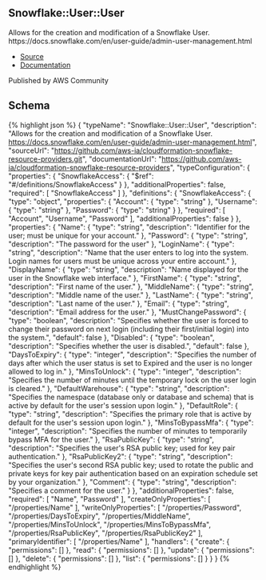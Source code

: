 
## Snowflake::User::User

Allows for the creation and modification of a Snowflake User. https:&#x2F;&#x2F;docs.snowflake.com&#x2F;en&#x2F;user-guide&#x2F;admin-user-management.html

- [Source](https:&#x2F;&#x2F;github.com&#x2F;aws-ia&#x2F;cloudformation-snowflake-resource-providers.git) 
- [Documentation]()

Published by AWS Community

## Schema
{% highlight json %}
{
    "typeName": "Snowflake::User::User",
    "description": "Allows for the creation and modification of a Snowflake User. https://docs.snowflake.com/en/user-guide/admin-user-management.html",
    "sourceUrl": "https://github.com/aws-ia/cloudformation-snowflake-resource-providers.git",
    "documentationUrl": "https://github.com/aws-ia/cloudformation-snowflake-resource-providers",
    "typeConfiguration": {
        "properties": {
            "SnowflakeAccess": {
                "$ref": "#/definitions/SnowflakeAccess"
            }
        },
        "additionalProperties": false,
        "required": [
            "SnowflakeAccess"
        ]
    },
    "definitions": {
        "SnowflakeAccess": {
            "type": "object",
            "properties": {
                "Account": {
                    "type": "string"
                },
                "Username": {
                    "type": "string"
                },
                "Password": {
                    "type": "string"
                }
            },
            "required": [
                "Account",
                "Username",
                "Password"
            ],
            "additionalProperties": false
        }
    },
    "properties": {
        "Name": {
            "type": "string",
            "description": "Identifier for the user; must be unique for your account."
        },
        "Password": {
            "type": "string",
            "description": "The password for the user"
        },
        "LoginName": {
            "type": "string",
            "description": "Name that the user enters to log into the system. Login names for users must be unique across your entire account."
        },
        "DisplayName": {
            "type": "string",
            "description": "Name displayed for the user in the Snowflake web interface."
        },
        "FirstName": {
            "type": "string",
            "description": "First name of the user."
        },
        "MiddleName": {
            "type": "string",
            "description": "Middle name of the user."
        },
        "LastName": {
            "type": "string",
            "description": "Last name of the user."
        },
        "Email": {
            "type": "string",
            "description": "Email address for the user."
        },
        "MustChangePassword": {
            "type": "boolean",
            "description": "Specifies whether the user is forced to change their password on next login (including their first/initial login) into the system.",
            "default": false
        },
        "Disabled": {
            "type": "boolean",
            "description": "Specifies whether the user is disabled.",
            "default": false
        },
        "DaysToExpiry": {
            "type": "integer",
            "description": "Specifies the number of days after which the user status is set to Expired and the user is no longer allowed to log in."
        },
        "MinsToUnlock": {
            "type": "integer",
            "description": "Specifies the number of minutes until the temporary lock on the user login is cleared."
        },
        "DefaultWarehouse": {
            "type": "string",
            "description": "Specifies the namespace (database only or database and schema) that is active by default for the user's session upon login."
        },
        "DefaultRole": {
            "type": "string",
            "description": "Specifies the primary role that is active by default for the user's session upon login."
        },
        "MinsToBypassMfa": {
            "type": "integer",
            "description": "Specifies the number of minutes to temporarily bypass MFA for the user."
        },
        "RsaPublicKey": {
            "type": "string",
            "description": "Specifies the user's RSA public key; used for key pair authentication."
        },
        "RsaPublicKey2": {
            "type": "string",
            "description": "Specifies the user's second RSA public key; used to rotate the public and private keys for key pair authentication based on an expiration schedule set by your organization."
        },
        "Comment": {
            "type": "string",
            "description": "Specifies a comment for the user."
        }
    },
    "additionalProperties": false,
    "required": [
        "Name",
        "Password"
    ],
    "createOnlyProperties": [
        "/properties/Name"
    ],
    "writeOnlyProperties": [
        "/properties/Password",
        "/properties/DaysToExpiry",
        "/properties/MiddleName",
        "/properties/MinsToUnlock",
        "/properties/MinsToBypassMfa",
        "/properties/RsaPublicKey",
        "/properties/RsaPublicKey2"
    ],
    "primaryIdentifier": [
        "/properties/Name"
    ],
    "handlers": {
        "create": {
            "permissions": []
        },
        "read": {
            "permissions": []
        },
        "update": {
            "permissions": []
        },
        "delete": {
            "permissions": []
        },
        "list": {
            "permissions": []
        }
    }
}
{% endhighlight %}
